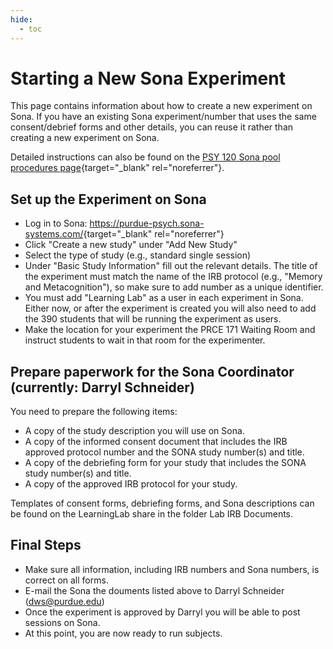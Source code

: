 ```yaml
---
hide:
  - toc
---
```


# Starting a New Sona Experiment

This page contains information about how to create a new experiment on Sona. If you have an existing Sona experiment/number that uses the same consent/debrief forms and other details, you can reuse it rather than creating a new experiment on Sona. 

Detailed instructions can also be found on the [PSY 120 Sona pool procedures page](https://www.purdue.edu/hhs/psy/research/procedures/protocol_preparation.html#sonainst){target="_blank" rel="noreferrer"}.


## Set up the Experiment on Sona

- Log in to Sona: <https://purdue-psych.sona-systems.com/>{target="\_blank" rel="noreferrer"}
- Click "Create a new study" under "Add New Study"
- Select the type of study (e.g., standard single session)
- Under "Basic Study Information" fill out the relevant details. The title of the experiment must match the name of the IRB protocol (e.g., "Memory and Metacognition"), so make sure to add number as a unique identifier.
- You must add "Learning Lab" as a user in each experiment in Sona. Either now, or after the experiment is created you will also need to add the 390 students that will be running the experiment as users.
- Make the location for your experiment the PRCE 171 Waiting Room and instruct students to wait in that room for the experimenter.

## Prepare paperwork for the Sona Coordinator (currently: Darryl Schneider)

You need to prepare the following items:

- A copy of the study description you will use on Sona.
- A copy of the informed consent document that includes the IRB approved protocol number and the SONA study number(s) and title.
- A copy of the debriefing form for your study that includes the SONA study number(s) and title.
- A copy of the approved IRB protocol for your study.

Templates of consent forms, debriefing forms, and Sona descriptions can be found on the LearningLab share in the folder Lab IRB Documents.

## Final Steps

- Make sure all information, including IRB numbers and Sona numbers, is correct on all forms.
- E-mail the Sona the douments listed above to Darryl Schneider (<dws@purdue.edu>)
- Once the experiment is approved by Darryl you will be able to post sessions on Sona.
- At this point, you are now ready to run subjects.
